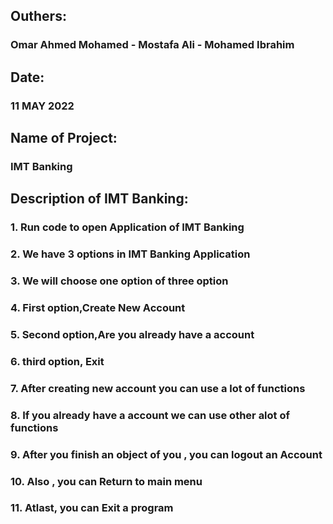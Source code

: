## Outhers:
### Omar Ahmed Mohamed - Mostafa Ali - Mohamed Ibrahim
## Date:
### 11 MAY 2022 
## Name of Project:
### IMT Banking 
## Description of IMT Banking:
### 1. Run code to open Application of IMT Banking 
### 2. We have 3 options in IMT Banking Application 
### 3. We will choose one option of three option 
### 4. First option,Create New Account 
### 5. Second option,Are you already have a account 
### 6. third option, Exit 
### 7. After creating new account you can use a lot of functions 
### 8. If you already have a account we can use other alot of functions
### 9. After you finish an object of you , you can logout an Account
### 10. Also , you can Return to main menu 
### 11. Atlast, you can Exit a program 



